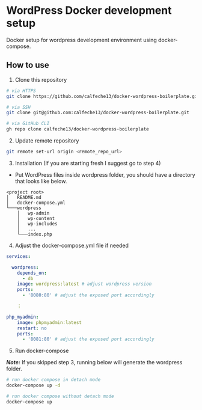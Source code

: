 # WordPress Docker development setup

Docker setup for wordpress development environment using docker-compose.

## How to use

1. Clone this repository
```sh
# via HTTPS
git clone https://github.com/calfeche13/docker-wordpress-boilerplate.git

# via SSH
git clone git@github.com:calfeche13/docker-wordpress-boilerplate.git

# via GitHub CLI
gh repo clone calfeche13/docker-wordpress-boilerplate
```

2. Update remote repository
```sh
git remote set-url origin <remote_repo_url>
```

3. Installation (If you are starting fresh I suggest go to step 4)
- Put WordPress files inside wordpress folder, you should have a directory that looks like below.
```
<project root>
│   README.md
│   docker-compose.yml
└───wordpress
    │   wp-admin
    │   wp-content
    │   wp-includes
    │   ...
    └───index.php
```

4. Adjust the docker-compose.yml file if needed
```yml
services:

  wordpress:
    depends_on:
      - db
    image: wordpress:latest # adjust wordpress version
    ports:
      - '8080:80' # adjust the exposed port accordingly

    ⋮

php_myadmin:
    image: phpmyadmin:latest
    restart: no
    ports:
      - '8081:80' # adjust the exposed port accordingly
```

5. Run docker-compose

**_Note:_** If you skipped step 3, running below will generate the wordpress folder.
```sh
# run docker compose in detach mode
docker-compose up -d

# run docker compose without detach mode
docker-compose up
```
